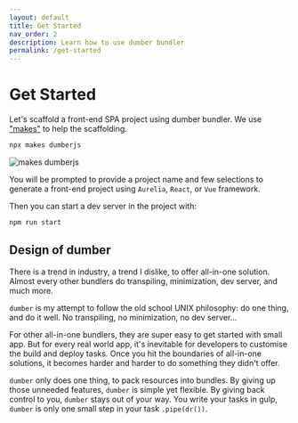 ```yaml
---
layout: default
title: Get Started
nav_order: 2
description: Learn how to use dumber bundler
permalink: /get-started
---
```


# Get Started

Let's scaffold a front-end SPA project using dumber bundler. We use ["makes"](https://github.com/makesjs/makes) to help the scaffolding.

```bash
npx makes dumberjs
```

![makes dumberjs](https://makesjs.github.io/makes/assets/makes-dumberjs.gif)

You will be prompted to provide a project name and few selections to generate a front-end project using `Aurelia`, `React`, or `Vue` framework.

Then you can start a dev server in the project with:
```sh
npm run start
```

## Design of dumber

There is a trend in industry, a trend I dislike, to offer all-in-one solution. Almost every other bundlers do transpiling, minimization, dev server, and much more.

`dumber` is my attempt to follow the old school UNIX philosophy: do one thing, and do it well. No transpiling, no minimization, no dev server...

For other all-in-one bundlers, they are super easy to get started with small app. But for every real world app, it's inevitable for developers to customise the build and deploy tasks. Once you hit the boundaries of all-in-one solutions, it becomes harder and harder to do something they didn't offer.

`dumber` only does one thing, to pack resources into bundles. By giving up those unneeded features, `dumber` is simple yet flexible. By giving back control to you, `dumber` stays out of your way. You write your tasks in gulp, `dumber` is only one small step in your task `.pipe(dr())`.


